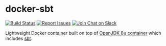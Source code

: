 # docker-sbt

[![Build Status](https://img.shields.io/circleci/token/f41a8ea8d8fe8a47d6d409f60f53230c8c21ff67/project/VerdigrisTech/docker-sbt.svg)](https://circleci.com/gh/VerdigrisTech/workflows/docker-sbt)
[![Report Issues](https://img.shields.io/badge/issues-pivotal%20tracker-0fc8c3.svg)](https://www.pivotaltracker.com/n/projects/2152215)
[![Join Chat on Slack](https://img.shields.io/badge/slack-%23team--insights-0fc8c3.svg)](https://verdigris.slack.com/messages/team-producta_data)

Lightweight Docker container built on top of
[OpenJDK 8u container](https://hub.docker.com/_/openjdk/) which includes
[sbt](https://www.scala-sbt.org).
